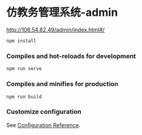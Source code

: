 # 仿教务管理系统-admin
http://106.54.82.49/admin/index.html#/ 
```
npm install
```

### Compiles and hot-reloads for development
```
npm run serve
```

### Compiles and minifies for production
```
npm run build
```

### Customize configuration
See [Configuration Reference](https://cli.vuejs.org/config/).
